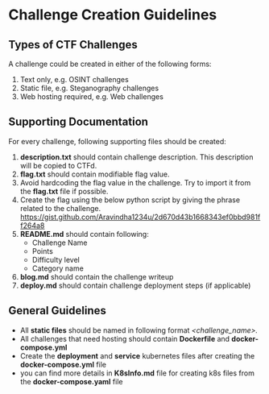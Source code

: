 # Challenge Creation Guidelines

## Types of CTF Challenges

A challenge could be created in either of the following forms:
1. Text only, e.g. OSINT challenges
2. Static file, e.g. Steganography challenges
3. Web hosting required, e.g. Web challenges

## Supporting Documentation

For every challenge, following supporting files should be created:
1. **description.txt** should contain challenge description. This description will be copied to CTFd.
2. **flag.txt** should contain modifiable flag value.
3. Avoid hardcoding the flag value in the challenge. Try to import it from the **flag.txt** file if possible.
4. Create the flag using the below python script by giving the phrase related to the challenge.  
https://gist.github.com/Aravindha1234u/2d670d43b1668343ef0bbd981ff264a8
5. **README.md** should contain following:
    * Challenge Name
    * Points
    * Difficulty level
    * Category name
6. **blog.md** should contain the challenge writeup
7. **deploy.md** should contain challenge deployment steps (if applicable)

## General Guidelines

* All **static files** should be named in following format _<challenge_name>.<extension>_
* All challenges that need hosting should contain **Dockerfile** and **docker-compose.yml**
* Create the **deployment** and **service** kubernetes files after creating the **docker-compose.yml** file
* you can find more details in **K8sInfo.md** file for creating k8s files from the **docker-compose.yaml** file
